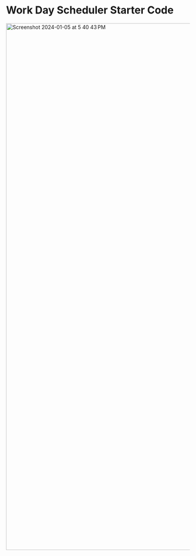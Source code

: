 # Work Day Scheduler Starter Code
<img width="1440" alt="Screenshot 2024-01-05 at 5 40 43 PM" src="https://github.com/waltermatulich/Scheduler/assets/152677493/db567c94-0d08-45e7-88b1-2db03813965c">

